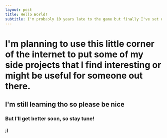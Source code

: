 ```yaml
---
layout: post
title: Hello World!
subtitle: I'm probably 10 years late to the game but finally I've set up a new blog!
---
```

 <h1> I'm planning to use this little corner of the internet to put some of my side projects that I find interesting or might be useful for someone out there. </h1>
 
 <h2> I'm still learning tho so please be nice </h2>
 
 <h3> But I'll get better soon, so stay tune! </h3>
 
 <h4> ;)  </h4>
